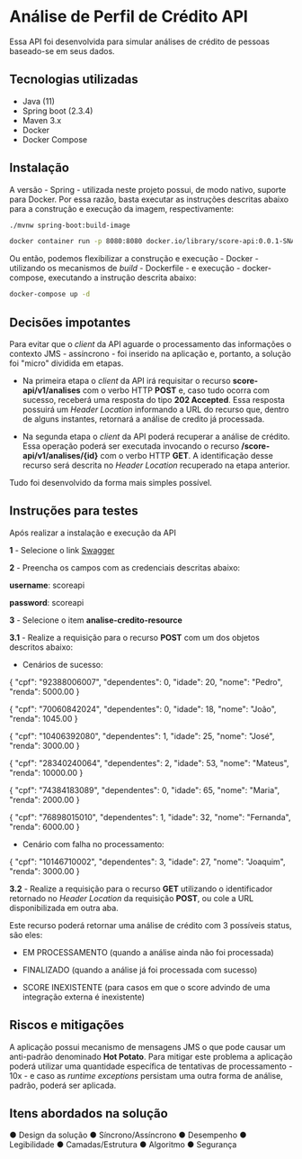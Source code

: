 # Análise de Perfil de Crédito API

Essa API foi desenvolvida para simular análises de crédito de pessoas baseado-se em seus dados.

## Tecnologias utilizadas

- Java (11)
- Spring boot (2.3.4)
- Maven 3.x
- Docker 
- Docker Compose

## Instalação

A versão - Spring - utilizada neste projeto possui, de modo nativo, suporte para Docker. Por essa razão, basta executar as instruções descritas abaixo para a construção e execução da imagem, respectivamente:

```bash
./mvnw spring-boot:build-image

docker container run -p 8080:8080 docker.io/library/score-api:0.0.1-SNAPSHOT
```

Ou então, podemos flexibilizar a construção e execução - Docker - utilizando os mecanismos de *build* - Dockerfile - e execução - docker-compose, executando a instrução descrita abaixo:

```bash
docker-compose up -d
```

## Decisões impotantes

Para evitar que o *client* da API aguarde o processamento das informações o contexto JMS - assíncrono - foi inserido na aplicação e, portanto, a solução foi "micro" dividida em etapas.

- Na primeira etapa o *client* da API irá requisitar o recurso **score-api/v1/analises** com o verbo HTTP **POST** e, caso tudo ocorra com sucesso, receberá uma resposta do tipo **202 Accepted**. Essa resposta possuirá um *Header Location* informando a URL do recurso que, dentro de alguns instantes, retornará a análise de credito já processada. 

- Na segunda etapa o *client* da API poderá recuperar a análise de crédito. Essa operação poderá ser executada invocando o recurso **/score-api/v1/analises/{id}** com o verbo HTTP **GET**. A identificação desse recurso será descrita no *Header Location* recuperado na etapa anterior.


Tudo foi desenvolvido da forma mais simples possível.

## Instruções para testes

Após realizar a instalação e execução da API

**1** - Selecione o link [Swagger](http://localhost:8080/swagger-ui.html)

**2** - Preencha os campos com as credenciais descritas abaixo:

**username**: scoreapi

**password**: scoreapi

**3** - Selecione o item **analise-credito-resource** 

**3.1** - Realize a requisição para o recurso **POST** com um dos objetos descritos abaixo:


- Cenários de sucesso:

{
  "cpf": "92388006007",
  "dependentes": 0,
  "idade": 20,
  "nome": "Pedro",
  "renda": 5000.00
}

{
  "cpf": "70060842024",
  "dependentes": 0,
  "idade": 18,
  "nome": "João",
  "renda": 1045.00
}

{
  "cpf": "10406392080",
  "dependentes": 1,
  "idade": 25,
  "nome": "José",
  "renda": 3000.00
}

{
  "cpf": "28340240064",
  "dependentes": 2,
  "idade": 53,
  "nome": "Mateus",
  "renda": 10000.00
}

{
  "cpf": "74384183089",
  "dependentes": 0,
  "idade": 65,
  "nome": "Maria",
  "renda": 2000.00
}

{
  "cpf": "76898015010",
  "dependentes": 1,
  "idade": 32,
  "nome": "Fernanda",
  "renda": 6000.00
}

- Cenário com falha no processamento:

{
  "cpf": "10146710002",
  "dependentes": 3,
  "idade": 27,
  "nome": "Joaquim",
  "renda": 3000.00
}



**3.2** - Realize a requisição para o recurso **GET** utilizando o identificador retornado no *Header Location* da requisição **POST**, ou cole a URL disponibilizada em outra aba.

Este recurso poderá retornar uma análise de crédito com 3 possíveis status, são eles:

- EM PROCESSAMENTO (quando a análise ainda não foi processada)

- FINALIZADO (quando a análise já foi processada com sucesso)

- SCORE INEXISTENTE (para casos em que o score advindo de uma integração externa é inexistente)

## Riscos e mitigações

A aplicação possui mecanismo de mensagens JMS o que pode causar um anti-padrão denominado **Hot Potato**. Para mitigar este problema a aplicação poderá utilizar uma quantidade específica de tentativas de processamento - 10x - e caso as *runtime exceptions* persistam uma outra forma de análise, padrão, poderá ser aplicada.

## Itens abordados na solução

● Design da solução
● Síncrono/Assíncrono
● Desempenho
● Legibilidade
● Camadas/Estrutura
● Algoritmo
● Segurança 